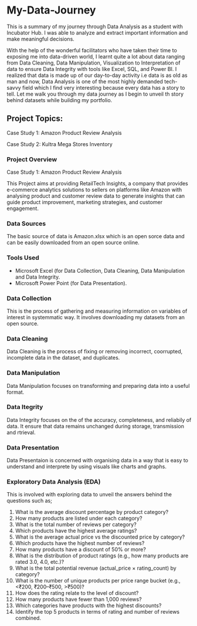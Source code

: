  # My-Data-Journey

This is a summary of my journey through Data Analysis as a student with Incubator Hub. I was able to analyze and extract important information and make meaningful decisions.

With the help of the wonderful facilitators who have taken their time to exposing me into data-driven world, I learnt quite a lot about data ranging from Data Cleaning, Data Manipulation, Visualization to Interpretation of data to ensure Data Integrity with tools like Excel, SQL, and Power BI. I realized that data is made up of our day-to-day activity i.e data is as old as man and now, Data Analysis is one of the most highly demanded tech-savvy field which I find very interesting because every data has a story to tell. Let me walk you through my data journey as I begin to unveil th story behind datasets while building my portfolio.

## Project Topics: 
Case Study 1: Amazon Product Review Analysis

Case Study 2: Kultra Mega Stores Inventory

### Project Overview
Case Study 1: Amazon Product Review Analysis

This Project aims at providing RetailTech Insights, a company that provides e-commerce analytics solutions to sellers on platforms like Amazon with analysing product and customer review data to generate insights that can guide product improvement, marketing strategies, and customer engagement.

### Data Sources
The basic source of data is Amazon.xlsx which is an open sorce data and can be easily downloaded from an open source online.

### Tools Used

- Microsoft Excel (for Data Collection, Data Cleaning, Data Manipulation and Data Integrity.
- Microsoft Power Point (for Data Presentation).

### Data Collection 
This is the process of gathering and measuring information on variables of interest in systemmatic way. It involves downloading my datasets from an open source.

### Data Cleaning
Data Cleaning is the process of fixing or removing incorrect, coorrupted, incomplete data in the dataset, and duplicates.

### Data Manipulation
Data Manipulation focuses on transforming and preparing data into a useful format.

### Data Itegrity
Data Integrity focuses on the of the accuracy, completeness, and reliabily of data. It ensure that data remains unchanged during storage, transmission and rtrieval. 

### Data Presentation

Data Presentaion is concerned with organising data in a way that is easy to understand and interprete by using visuals like charts and graphs.

### Exploratory Data Analysis (EDA)

This is involved with exploring data to unveil the answers behind the questions such as;
1. What is the average discount percentage by product category?
2. How many products are listed under each category?
3. What is the total number of reviews per category?
4. Which products have the highest average ratings?
5. What is the average actual price vs the discounted price by category?
6. Which products have the highest number of reviews?
7. How many products have a discount of 50% or more?
8. What is the distribution of product ratings (e.g., how many products are rated 3.0, 4.0, etc.)?
9. What is the total potential revenue (actual_price × rating_count) by category?
10. What is the number of unique products per price range bucket (e.g., <₹200, ₹200–₹500, >₹500)?
11. How does the rating relate to the level of discount?
12. How many products have fewer than 1,000 reviews?
13. Which categories have products with the highest discounts?
14. Identify the top 5 products in terms of rating and number of reviews combined.







